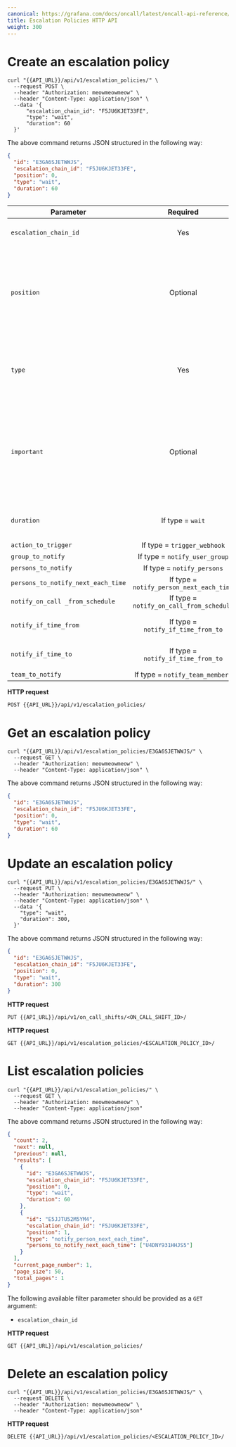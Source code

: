 ```yaml
---
canonical: https://grafana.com/docs/oncall/latest/oncall-api-reference/escalation_policies/
title: Escalation Policies HTTP API
weight: 300
---
```


# Create an escalation policy

```shell
curl "{{API_URL}}/api/v1/escalation_policies/" \
  --request POST \
  --header "Authorization: meowmeowmeow" \
  --header "Content-Type: application/json" \
  --data '{
      "escalation_chain_id": "F5JU6KJET33FE",
      "type": "wait",
      "duration": 60
  }'
```

The above command returns JSON structured in the following way:

```json
{
  "id": "E3GA6SJETWWJS",
  "escalation_chain_id": "F5JU6KJET33FE",
  "position": 0,
  "type": "wait",
  "duration": 60
}
```

| Parameter                          |                 Required                 | Description                                                                                                                                                                                                                                                                                 |
| ---------------------------------- | :--------------------------------------: | :------------------------------------------------------------------------------------------------------------------------------------------------------------------------------------------------------------------------------------------------------------------------------------------ |
| `escalation_chain_id`              |                   Yes                    | Each escalation policy is assigned to a specific escalation chain.                                                                                                                                                                                                                          |
| `position`                         |                 Optional                 | Escalation policies execute one after another starting from `position=0`. `Position=-1` will put the escalation policy to the end of the list. A new escalation policy created with a position of an existing escalation policy will move the old one (and all following) down in the list. |
| `type`                             |                   Yes                    | One of: `wait`, `notify_persons`, `notify_person_next_each_time`, `notify_on_call_from_schedule`, `notify_user_group`, `trigger_webhook`, `resolve`, `notify_whole_channel`, `notify_if_time_from_to`.                                                                                       |
| `important`                        |                 Optional                 | Default is `false`. Will assign "important" to personal notification rules if `true`. This can be used to distinguish alerts on which you want to be notified immediately by phone. Applicable for types `notify_persons`, `notify_team_members`, `notify_on_call_from_schedule`, and `notify_user_group`.         |
| `duration`                         |            If type = `wait`              | The duration, in seconds, when type `wait` is chosen. Valid values are: `60`, `300`, `900`, `1800`, `3600`.                                                                                                                                                                                 |
| `action_to_trigger`                |        If type = `trigger_webhook`        | ID of a webhook.                                                                                                                                                                                                                                                                |
| `group_to_notify`                  |      If type = `notify_user_group`       | ID of a `User Group`.                                                                                                                                                                                                                                                                       |
| `persons_to_notify`                |        If type = `notify_persons`        | List of user IDs.                                                                                                                                                                                                                                                                           |
| `persons_to_notify_next_each_time` | If type = `notify_person_next_each_time` | List of user IDs.                                                                                                                                                                                                                                                                           |
| `notify_on_call _from_schedule`    | If type = `notify_on_call_from_schedule` | ID of a Schedule.                                                                                                                                                                                                                                                                           |
| `notify_if_time_from`              |    If type = `notify_if_time_from_to`    | UTC time represents the beginning of the time period, for example `09:00:00Z`.                                                                                                                                                                                                              |
| `notify_if_time_to`                |    If type = `notify_if_time_from_to`    | UTC time represents the end of the time period, for example `18:00:00Z`.                                                                                                                                                                                                                    |
| `team_to_notify`                   |        If type = `notify_team_members`        | ID of a team.                                                                                                                                                                                                                                                                           |

**HTTP request**

`POST {{API_URL}}/api/v1/escalation_policies/`

# Get an escalation policy

```shell
curl "{{API_URL}}/api/v1/escalation_policies/E3GA6SJETWWJS/" \
  --request GET \
  --header "Authorization: meowmeowmeow" \
  --header "Content-Type: application/json" \
```

The above command returns JSON structured in the following way:

```json
{
  "id": "E3GA6SJETWWJS",
  "escalation_chain_id": "F5JU6KJET33FE",
  "position": 0,
  "type": "wait",
  "duration": 60
}
```

# Update an escalation policy

```shell
curl "{{API_URL}}/api/v1/escalation_policies/E3GA6SJETWWJS/" \
  --request PUT \
  --header "Authorization: meowmeowmeow" \
  --header "Content-Type: application/json" \
  --data '{
    "type": "wait",
    "duration": 300,
  }'
```

The above command returns JSON structured in the following way:

```json
{
  "id": "E3GA6SJETWWJS",
  "escalation_chain_id": "F5JU6KJET33FE",
  "position": 0,
  "type": "wait",
  "duration": 300
}
```

**HTTP request**

`PUT {{API_URL}}/api/v1/on_call_shifts/<ON_CALL_SHIFT_ID>/`

**HTTP request**

`GET {{API_URL}}/api/v1/escalation_policies/<ESCALATION_POLICY_ID>/`

# List escalation policies

```shell
curl "{{API_URL}}/api/v1/escalation_policies/" \
  --request GET \
  --header "Authorization: meowmeowmeow" \
  --header "Content-Type: application/json"
```

The above command returns JSON structured in the following way:

```json
{
  "count": 2,
  "next": null,
  "previous": null,
  "results": [
    {
      "id": "E3GA6SJETWWJS",
      "escalation_chain_id": "F5JU6KJET33FE",
      "position": 0,
      "type": "wait",
      "duration": 60
    },
    {
      "id": "E5JJTU52M5YM4",
      "escalation_chain_id": "F5JU6KJET33FE",
      "position": 1,
      "type": "notify_person_next_each_time",
      "persons_to_notify_next_each_time": ["U4DNY931HHJS5"]
    }
  ],
  "current_page_number": 1,
  "page_size": 50,
  "total_pages": 1
}
```

The following available filter parameter should be provided as a `GET` argument:

- `escalation_chain_id`

**HTTP request**

`GET {{API_URL}}/api/v1/escalation_policies/`

# Delete an escalation policy

```shell
curl "{{API_URL}}/api/v1/escalation_policies/E3GA6SJETWWJS/" \
  --request DELETE \
  --header "Authorization: meowmeowmeow" \
  --header "Content-Type: application/json"
```

**HTTP request**

`DELETE {{API_URL}}/api/v1/escalation_policies/<ESCALATION_POLICY_ID>/`
